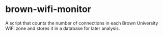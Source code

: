 # brown-wifi-monitor
A script that counts the number of connections in each Brown University WiFi zone and stores it in a database for later analysis.
